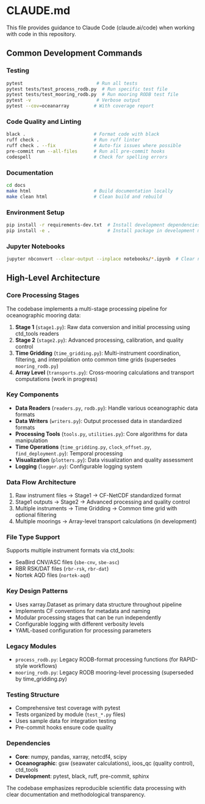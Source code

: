 # CLAUDE.md

This file provides guidance to Claude Code (claude.ai/code) when working with code in this repository.

## Common Development Commands

### Testing
```bash
pytest                           # Run all tests
pytest tests/test_process_rodb.py  # Run specific test file
pytest tests/test_mooring_rodb.py  # Run mooring RODB test file
pytest -v                        # Verbose output
pytest --cov=oceanarray         # With coverage report
```

### Code Quality and Linting
```bash
black .                         # Format code with black
ruff check .                    # Run ruff linter
ruff check . --fix              # Auto-fix issues where possible
pre-commit run --all-files      # Run all pre-commit hooks
codespell                       # Check for spelling errors
```

### Documentation
```bash
cd docs
make html                       # Build documentation locally
make clean html                 # Clean build and rebuild
```

### Environment Setup
```bash
pip install -r requirements-dev.txt  # Install development dependencies
pip install -e .                     # Install package in development mode
```

### Jupyter Notebooks
```bash
jupyter nbconvert --clear-output --inplace notebooks/*.ipynb  # Clear notebook outputs
```

## High-Level Architecture

### Core Processing Stages
The codebase implements a multi-stage processing pipeline for oceanographic mooring data:

1. **Stage 1** (`stage1.py`): Raw data conversion and initial processing using ctd_tools readers
2. **Stage 2** (`stage2.py`): Advanced processing, calibration, and quality control
3. **Time Gridding** (`time_gridding.py`): Multi-instrument coordination, filtering, and interpolation onto common time grids (supersedes `mooring_rodb.py`)
4. **Array Level** (`transports.py`): Cross-mooring calculations and transport computations (work in progress)

### Key Components

- **Data Readers** (`readers.py`, `rodb.py`): Handle various oceanographic data formats
- **Data Writers** (`writers.py`): Output processed data in standardized formats
- **Processing Tools** (`tools.py`, `utilities.py`): Core algorithms for data manipulation
- **Time Operations** (`time_gridding.py`, `clock_offset.py`, `find_deployment.py`): Temporal processing
- **Visualization** (`plotters.py`): Data visualization and quality assessment
- **Logging** (`logger.py`): Configurable logging system

### Data Flow Architecture
1. Raw instrument files → Stage1 → CF-NetCDF standardized format
2. Stage1 outputs → Stage2 → Advanced processing and quality control
3. Multiple instruments → Time Gridding → Common time grid with optional filtering
4. Multiple moorings → Array-level transport calculations (in development)

### File Type Support
Supports multiple instrument formats via ctd_tools:
- SeaBird CNV/ASC files (`sbe-cnv`, `sbe-asc`)
- RBR RSK/DAT files (`rbr-rsk`, `rbr-dat`) 
- Nortek AQD files (`nortek-aqd`)

### Key Design Patterns
- Uses xarray.Dataset as primary data structure throughout pipeline
- Implements CF conventions for metadata and naming
- Modular processing stages that can be run independently
- Configurable logging with different verbosity levels
- YAML-based configuration for processing parameters

### Legacy Modules
- `process_rodb.py`: Legacy RODB-format processing functions (for RAPID-style workflows)
- `mooring_rodb.py`: Legacy RODB mooring-level processing (superseded by time_gridding.py)

### Testing Structure
- Comprehensive test coverage with pytest
- Tests organized by module (`test_*.py` files)
- Uses sample data for integration testing
- Pre-commit hooks ensure code quality

### Dependencies
- **Core**: numpy, pandas, xarray, netcdf4, scipy
- **Oceanographic**: gsw (seawater calculations), ioos_qc (quality control), ctd_tools
- **Development**: pytest, black, ruff, pre-commit, sphinx

The codebase emphasizes reproducible scientific data processing with clear documentation and methodological transparency.